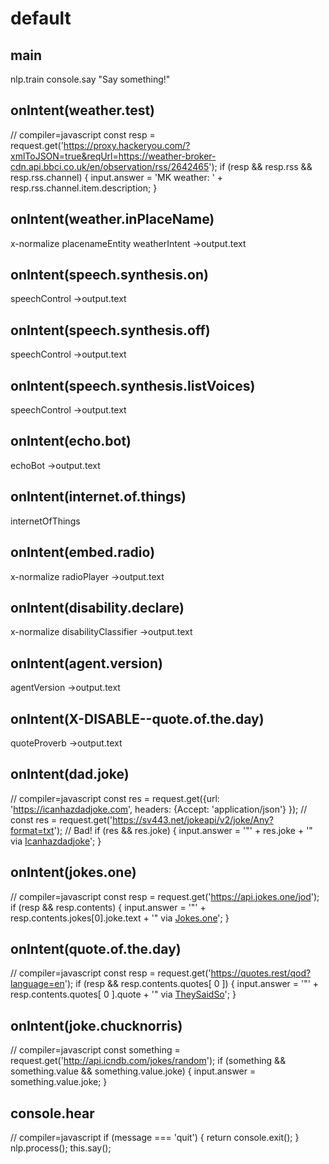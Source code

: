 # default

## main
nlp.train
console.say "Say something!"

## onIntent(weather.test)
// compiler=javascript
const resp = request.get('https://proxy.hackeryou.com/?xmlToJSON=true&reqUrl=https://weather-broker-cdn.api.bbci.co.uk/en/observation/rss/2642465');
if (resp && resp.rss && resp.rss.channel) {
  input.answer = 'MK weather: ' + resp.rss.channel.item.description;
}

## onIntent(weather.inPlaceName)
x-normalize
placenameEntity
weatherIntent
->output.text

## onIntent(speech.synthesis.on)
speechControl
->output.text

## onIntent(speech.synthesis.off)
speechControl
->output.text

## onIntent(speech.synthesis.listVoices)
speechControl
->output.text

## onIntent(echo.bot)
echoBot
->output.text

## onIntent(internet.of.things)
internetOfThings

## onIntent(embed.radio)
x-normalize
radioPlayer
->output.text

## onIntent(disability.declare)
x-normalize
disabilityClassifier
->output.text

## onIntent(agent.version)
agentVersion
->output.text

## onIntent(X-DISABLE--quote.of.the.day)
quoteProverb
->output.text

## onIntent(dad.joke)
// compiler=javascript
const res = request.get({url: 'https://icanhazdadjoke.com', headers: {Accept: 'application/json'} });
// const res = request.get('https://sv443.net/jokeapi/v2/joke/Any?format=txt'); // Bad!
if (res && res.joke) {
  input.answer = '"' + res.joke + '" via [Icanhazdadjoke](https://icanhazdadjoke.com)';
}

## onIntent(jokes.one)
// compiler=javascript
const resp = request.get('https://api.jokes.one/jod');
if (resp && resp.contents) {
  input.answer = '"' + resp.contents.jokes[0].joke.text + '" via [Jokes.one](https://jokes.one/)';
}

## onIntent(quote.of.the.day)
// compiler=javascript
const resp = request.get('https://quotes.rest/qod?language=en');
if (resp && resp.contents.quotes[ 0 ]) {
  input.answer = '"' + resp.contents.quotes[ 0 ].quote + '" via [TheySaidSo](https://theysaidso.com)';
}

## onIntent(joke.chucknorris)
// compiler=javascript
const something = request.get('http://api.icndb.com/jokes/random');
if (something && something.value && something.value.joke) {
  input.answer = something.value.joke;
}

## console.hear
// compiler=javascript
if (message === 'quit') {
  return console.exit();
}
nlp.process();
this.say();
